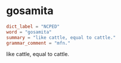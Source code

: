 # gosamita

``` toml
dict_label = "NCPED"
word = "gosamita"
summary = "like cattle, equal to cattle."
grammar_comment = "mfn."
```

like cattle, equal to cattle.

